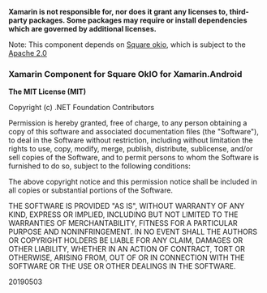 **Xamarin is not responsible for, nor does it grant any licenses to, third-party packages. Some packages may require or install dependencies which are governed by additional licenses.**

Note: This component depends on [Square okio](https://github.com/square/okio), which is subject to the [Apache 2.0](https://github.com/square/picasso/blob/master/LICENSE.txt)

### Xamarin Component for Square OkIO for Xamarin.Android

**The MIT License (MIT)**

Copyright (c) .NET Foundation Contributors

Permission is hereby granted, free of charge, to any person obtaining a copy of this software and associated documentation files (the "Software"), to deal in the Software without restriction, including without limitation the rights to use, copy, modify, merge, publish, distribute, sublicense, and/or sell copies of the Software, and to permit persons to whom the Software is furnished to do so, subject to the following conditions:

The above copyright notice and this permission notice shall be included in all copies or substantial portions of the Software.

THE SOFTWARE IS PROVIDED "AS IS", WITHOUT WARRANTY OF ANY KIND, EXPRESS OR IMPLIED, INCLUDING BUT NOT LIMITED TO THE WARRANTIES OF MERCHANTABILITY, FITNESS FOR A PARTICULAR PURPOSE AND NONINFRINGEMENT. IN NO EVENT SHALL THE AUTHORS OR COPYRIGHT HOLDERS BE LIABLE FOR ANY CLAIM, DAMAGES OR OTHER LIABILITY, WHETHER IN AN ACTION OF CONTRACT, TORT OR OTHERWISE, ARISING FROM, OUT OF OR IN CONNECTION WITH THE SOFTWARE OR THE USE OR OTHER DEALINGS IN THE SOFTWARE.

20190503

